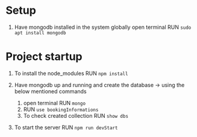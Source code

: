 # Setup 
1. Have mongodb installed in the system globally 
   open terminal 
   RUN `sudo apt install mongodb`

# Project startup
1. To install the node_modules RUN `npm install`
2. Have mongodb up and running and create the database -> using the below mentioned commands
   1. open terminal RUN `mongo `
   2. RUN `use bookingInformations`
   3. To check created collection RUN `show dbs`

2. To start the server RUN `npm run devStart`
